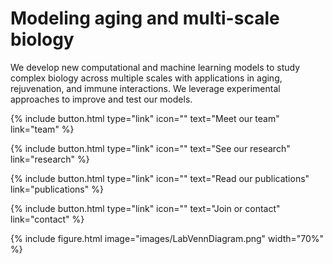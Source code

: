 ---
---

# Modeling aging and multi-scale biology

We develop new computational and machine learning models to study complex biology across multiple scales with applications in aging, rejuvenation, and immune interactions. We leverage experimental approaches to improve and test our models.

{% include button.html type="link" icon="" text="Meet our team" link="team" %}

{% include button.html type="link" icon="" text="See our research" link="research" %}

{% include button.html type="link" icon="" text="Read our publications" link="publications" %}

{% include button.html type="link" icon="" text="Join or contact" link="contact" %}


{%
  include figure.html
  image="images/LabVennDiagram.png"
  width="70%"
%}

<!-- this is commented out {%
  include button.html
  link="team"
  text="Meet our team"
  icon="fa-solid fa-arrow-right"
  flip=true
  style="bare"
%}

{%
  include button.html
  link="publications"
  text="See our publications"
  icon="fa-solid fa-arrow-right"
  flip=true
  style="bare"
%}

{%
  include button.html
  link="resources"
  text="Browse our resources"
  icon="fa-solid fa-arrow-right"
  flip=true
  style="bare"
%} -->
